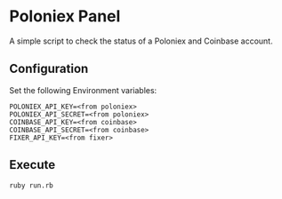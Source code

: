 # Poloniex Panel

A simple script to check the status of a Poloniex and Coinbase account.

## Configuration

Set the following Environment variables:

```
POLONIEX_API_KEY=<from poloniex>
POLONIEX_API_SECRET=<from poloniex>
COINBASE_API_KEY=<from coinbase>
COINBASE_API_SECRET=<from coinbase>
FIXER_API_KEY=<from fixer>
```

## Execute

    ruby run.rb

